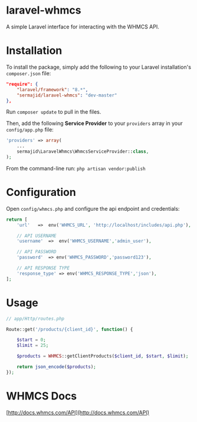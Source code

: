 laravel-whmcs
======

A simple Laravel interface for interacting with the WHMCS API.

# Installation
To install the package, simply add the following to your Laravel installation's `composer.json` file:

```json
"require": {
	"laravel/framework": "8.*",
	"sermajid/laravel-whmcs": "dev-master"
},
```
Run `composer update` to pull in the files.

Then, add the following **Service Provider** to your `providers` array in your `config/app.php` file:

```php
'providers' => array(
	...
	sermajid\LaravelWhmcs\WhmcsServiceProvider::class,
);
```

From the command-line run:
`php artisan vendor:publish`

# Configuration

Open `config/whmcs.php` and configure the api endpoint and credentials:

```php
return [
    'url'	=>	env('WHMCS_URL', 'http://localhost/includes/api.php'),

    // API USERNAME
    'username'	=>	env('WHMCS_USERNAME','admin_user'),

    // API PASSWORD
    'password'	=> env('WHMCS_PASSWORD','password123'),

    // API RESPONSE TYPE
    'response_type'	=> env('WHMCS_RESPONSE_TYPE','json'),
];
```


# Usage
```php
// app/Http/routes.php

Route::get('/products/{client_id}', function() {

    $start = 0;
    $limit = 25;

    $products = WHMCS::getClientProducts($client_id, $start, $limit);

    return json_encode($products);
});
```

# WHMCS Docs
[http://docs.whmcs.com/API](http://docs.whmcs.com/API)
